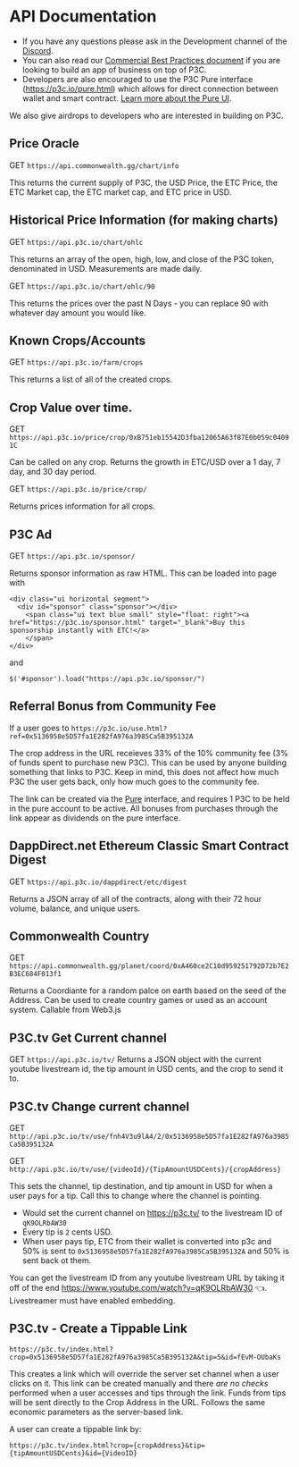 # API Documentation

* If you have any questions please ask in the Development channel of the [Discord](https://discord.gg/crjsdJr). 
* You can also read our [Commercial Best Practices document](https://medium.com/@masterhax/p3c-io-commercial-best-practices-5e52cff29bb8) if you are looking to build an app of business on top of P3C. 
* Developers are also encouraged to use the P3C Pure interface (https://p3c.io/pure.html) which allows for direct connection between wallet and smart contract. [Learn more about the Pure UI](https://medium.com/@masterhax/introducing-p3c-pure-a-ui-for-exchanges-merchants-and-devs-4e150093b2d0).

We also give airdrops to developers who are interested in building on P3C. 

## Price Oracle

GET `https://api.commonwealth.gg/chart/info`

This returns the current supply of P3C, the USD Price, the ETC Price, the ETC Market cap, the ETC market cap, and ETC price in USD.

## Historical Price Information (for making charts)

GET `https://api.p3c.io/chart/ohlc`

This returns an array of the open, high, low, and close of the P3C token, denominated in USD. Measurements are made daily.

GET `https://api.p3c.io/chart/ohlc/90`

This returns the prices over the past N Days - you can replace 90 with whatever day amount you would like. 

## Known Crops/Accounts

GET `https://api.p3c.io/farm/crops`

This returns a list of all of the created crops.

## Crop Value over time.

GET `https://api.p3c.io/price/crop/0xB751eb15542D3fba12065A63f87E0b059c04091C`

Can be called on any crop. Returns the growth in ETC/USD over a 1 day, 7 day, and 30 day period.

GET `https://api.p3c.io/price/crop/`

Returns prices information for all crops.

## P3C Ad 

GET `https://api.p3c.io/sponsor/`

Returns sponsor information as raw HTML. This can be loaded into page with

```
<div class="ui horizontal segment">
  <div id="sponsor" class="sponsor"></div>
    <span class="ui text blue small" style="float: right"><a href="https://p3c.io/sponsor.html" target="_blank">Buy this sponsorship instantly with ETC!</a>
    </span>
</div>
```
and 

`$('#sponsor').load("https://api.p3c.io/sponsor/")`

## Referral Bonus from Community Fee

If a user goes to `https://p3c.io/use.html?ref=0x5136958e5D57fa1E282fA976a3985Ca5B395132A` 

The crop address in the URL receieves 33% of the 10% community fee (3% of funds spent to purchase new P3C). This can be used by anyone building something that links to P3C. Keep in mind, this does not affect how much P3C the user gets back, only how much goes to the community fee.

The link can be created via the [Pure](https://p3c.io/pure.html) interface, and requires 1 P3C to be held in the pure account to be active. All bonuses from purchases through the link appear as dividends on the pure interface.

## DappDirect.net Ethereum Classic Smart Contract Digest 

GET `https://api.p3c.io/dappdirect/etc/digest`

Returns a JSON array of all of the contracts, along with their 72 hour volume, balance, and unique users.

## Commonwealth Country

GET `https://api.commonwealth.gg/planet/coord/0xA460ce2C10d959251792D72b7E2B3EC684F013f1`

Returns a Coordiante for a random palce on earth based on the seed of the Address. Can be used to create country games or used as an account system. Callable from Web3.js 


## P3C.tv Get Current channel

GET `https://api.p3c.io/tv/`
Returns a JSON object with the current youtube livestream id, the tip amount in USD cents, and the crop to send it to. 

## P3C.tv Change current channel

GET `http://api.p3c.io/tv/use/fnh4V3u9lA4/2/0x5136958e5D57fa1E282fA976a3985Ca5B395132A`

GET `http://api.p3c.io/tv/use/{videoId}/{TipAmountUSDCents}/{cropAddress}`

This sets the channel, tip destination, and tip amount in USD for when a user pays for a tip. Call this to change where the channel is pointing.

* Would set the current channel on https://p3c.tv/ to the livestream ID of `qK9OLRbAW30`
* Every tip is `2` cents USD. 
* When user pays tip, ETC from their wallet is converted into p3c and 50% is sent to `0x5136958e5D57fa1E282fA976a3985Ca5B395132A` and 50% is sent back ot them.

You can get the livestream ID from any youtube livestream URL by taking it off of the end https://www.youtube.com/watch?v=qK9OLRbAW30 👈. Livestreamer must have enabled embedding.

## P3C.tv - Create a Tippable Link

`https://p3c.tv/index.html?crop=0x5136958e5D57fa1E282fA976a3985Ca5B395132A&tip=5&id=fEvM-OUbaKs`

This creates a link which will override the server set channel when a user clicks on it. This link can be created manually and there *are no checks* performed when a user accesses and tips through the link. Funds from tips will be sent directly to the Crop Address in the URL. Follows the same economic parameters as the server-based link.

A user can create a tippable link by:

`https://p3c.tv/index.html?crop={cropAddress}&tip={tipAmountUSDCents}&id={VideoID}`
